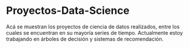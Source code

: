 # Proyectos-Data-Science
Acá se muestran los proyectos de ciencia de datos realizados, entre los cuales se encuentran en su mayoría series de tiempo. Actualmente estoy trabajando en árboles de decisión y sistemas de recomendación. 
